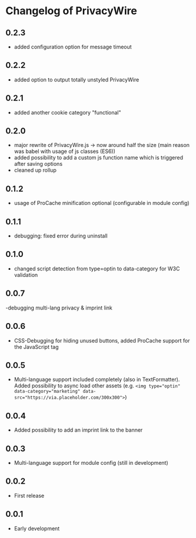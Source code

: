 # Changelog of PrivacyWire

## 0.2.3
- added configuration option for message timeout

## 0.2.2 
- added option to output totally unstyled PrivacyWire 

## 0.2.1
- added another cookie category "functional"

## 0.2.0
- major rewrite of PrivacyWire.js -> now around half the size (main reason was babel with usage of js classes (ES6))
- added possibility to add a custom js function name which is triggered after saving options
- cleaned up rollup

## 0.1.2
- usage of ProCache minification optional (configurable in module config)

## 0.1.1 
- debugging: fixed error during uninstall
## 0.1.0 
- changed script detection from type=optin to data-category for W3C validation
## 0.0.7 
-debugging multi-lang privacy & imprint link

## 0.0.6
- CSS-Debugging for hiding unused buttons, added ProCache support for the JavaScript tag

## 0.0.5 
- Multi-language support included completely (also in TextFormatter). Added possibility to async load other assets (e.g. ``<img type="optin" data-category="marketing" data-src="https://via.placeholder.com/300x300">``)
## 0.0.4 
- Added possibility to add an imprint link to the banner
## 0.0.3
- Multi-language support for module config (still in development)

## 0.0.2
- First release
## 0.0.1
- Early development
